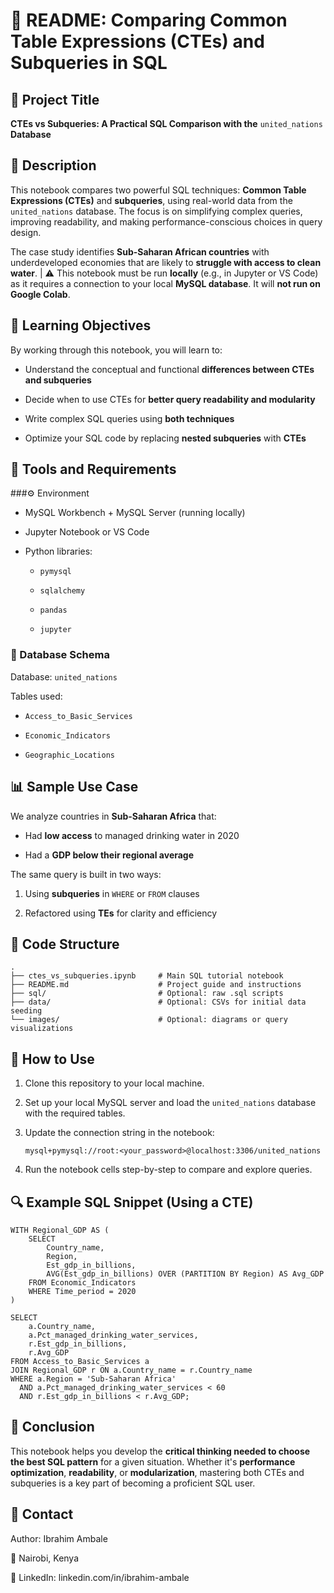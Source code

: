 # 📘 README: Comparing Common Table Expressions (CTEs) and Subqueries in SQL

## 🧠 Project Title
**CTEs vs Subqueries: A Practical SQL Comparison with the** `united_nations` **Database**

## 📝 Description
This notebook compares two powerful SQL techniques: **Common Table Expressions (CTEs)** and **subqueries**, using real-world data from the `united_nations` database. The focus is on simplifying complex queries, improving readability, and making performance-conscious choices in query design.

The case study identifies **Sub-Saharan African countries** with underdeveloped economies that are likely to **struggle with access to clean water**.
|  ⚠️ This notebook must be run **locally** (e.g., in Jupyter or VS Code) as it requires a connection to your local **MySQL database**. It will **not run on Google Colab**.

## 🎯 Learning Objectives
By working through this notebook, you will learn to:

  - Understand the conceptual and functional **differences between CTEs and subqueries**
  
  - Decide when to use CTEs for **better query readability and modularity**
  
  - Write complex SQL queries using **both techniques**
  
  - Optimize your SQL code by replacing **nested subqueries** with **CTEs**

## 🧩 Tools and Requirements
###⚙️ Environment
- MySQL Workbench + MySQL Server (running locally)

- Jupyter Notebook or VS Code

- Python libraries:

  - `pymysql`
  
  - `sqlalchemy`
  
  - `pandas`
  
  - `jupyter`

### 💾 Database Schema
Database: `united_nations`

Tables used:

  - `Access_to_Basic_Services`
  
  - `Economic_Indicators`
  
  - `Geographic_Locations`

## 📊 Sample Use Case
We analyze countries in **Sub-Saharan Africa** that:

  - Had **low access** to managed drinking water in 2020
  
  - Had a **GDP below their regional average**

The same query is built in two ways:

  1. Using **subqueries** in `WHERE` or `FROM` clauses
  
  2. Refactored using **TEs** for clarity and efficiency

## 🧱 Code Structure
```
.
├── ctes_vs_subqueries.ipynb     # Main SQL tutorial notebook
├── README.md                    # Project guide and instructions
├── sql/                         # Optional: raw .sql scripts
├── data/                        # Optional: CSVs for initial data seeding
└── images/                      # Optional: diagrams or query visualizations
```

## 🚀 How to Use
1. Clone this repository to your local machine.

2. Set up your local MySQL server and load the `united_nations` database with the required tables.

3. Update the connection string in the notebook:
    ```
    mysql+pymysql://root:<your_password>@localhost:3306/united_nations
    ```
4. Run the notebook cells step-by-step to compare and explore queries.

## 🔍 Example SQL Snippet (Using a CTE)
```
WITH Regional_GDP AS (
    SELECT
        Country_name,
        Region,
        Est_gdp_in_billions,
        AVG(Est_gdp_in_billions) OVER (PARTITION BY Region) AS Avg_GDP
    FROM Economic_Indicators
    WHERE Time_period = 2020
)

SELECT
    a.Country_name,
    a.Pct_managed_drinking_water_services,
    r.Est_gdp_in_billions,
    r.Avg_GDP
FROM Access_to_Basic_Services a
JOIN Regional_GDP r ON a.Country_name = r.Country_name
WHERE a.Region = 'Sub-Saharan Africa'
  AND a.Pct_managed_drinking_water_services < 60
  AND r.Est_gdp_in_billions < r.Avg_GDP;
```
## 🧠 Conclusion
This notebook helps you develop the **critical thinking needed to choose the best SQL pattern** for a given situation. Whether it's **performance optimization**, **readability**, or **modularization**, mastering both CTEs and subqueries is a key part of becoming a proficient SQL user.

## 📧 Contact
Author: Ibrahim Ambale

📍 Nairobi, Kenya

🔗 LinkedIn: linkedin.com/in/ibrahim-ambale
